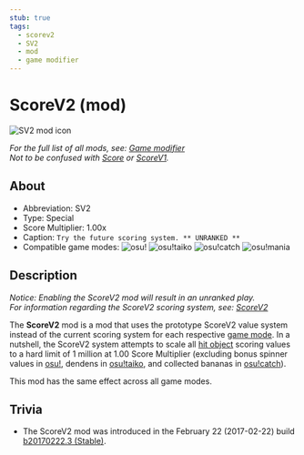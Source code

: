 ```yaml
---
stub: true
tags:
  - scorev2
  - SV2
  - mod
  - game modifier
---
```


# ScoreV2 (mod)

![SV2 mod icon](/wiki/shared/mods/SV2.png "ScoreV2 (SV2) mod icon")

*For the full list of all mods, see: [Game modifier](/wiki/Gameplay/Game_modifier)*\
*Not to be confused with [Score](/wiki/Gameplay/Score) or [ScoreV1](/wiki/Gameplay/Score/ScoreV1).*

## About

- Abbreviation: SV2
- Type: Special
- Score Multiplier: 1.00x
- Caption: `Try the future scoring system. ** UNRANKED **`
- Compatible game modes: ![][osu!] ![][osu!taiko] ![][osu!catch] ![][osu!mania]

## Description

*Notice: Enabling the ScoreV2 mod will result in an unranked play.*\
*For information regarding the ScoreV2 scoring system, see: [ScoreV2](/wiki/Gameplay/Score#scorev2)*

The **ScoreV2** mod is a mod that uses the prototype ScoreV2 value system instead of the current scoring system for each respective [game mode](/wiki/Game_mode). In a nutshell, the ScoreV2 system attempts to scale all [hit object](/wiki/Gameplay/Hit_object) scoring values to a hard limit of 1 million at 1.00 Score Multiplier (excluding bonus spinner values in [osu!](/wiki/Game_mode/osu!), dendens in [osu!taiko](/wiki/Game_mode/osu!taiko), and collected bananas in [osu!catch](/wiki/Game_mode/osu!catch)).

This mod has the same effect across all game modes.

## Trivia

- The ScoreV2 mod was introduced in the February 22 (2017-02-22) build [b20170222.3 (Stable)](https://osu.ppy.sh/home/changelog/stable40/20170222.3).

[osu!]: /wiki/shared/mode/osu.png "osu!"
[osu!taiko]: /wiki/shared/mode/taiko.png "osu!taiko"
[osu!catch]: /wiki/shared/mode/catch.png "osu!catch"
[osu!mania]: /wiki/shared/mode/mania.png "osu!mania"
